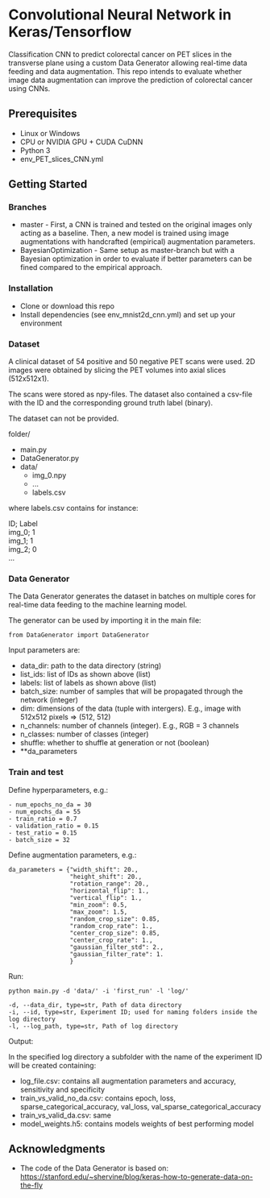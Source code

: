 # Convolutional Neural Network in Keras/Tensorflow
Classification CNN to predict colorectal cancer on PET slices in the transverse plane using a custom Data Generator allowing real-time data feeding and data augmentation. This repo intends to evaluate whether image data augmentation can improve the prediction of colorectal cancer using CNNs.

## Prerequisites
- Linux or Windows 
- CPU or NVIDIA GPU + CUDA CuDNN
- Python 3
- env_PET_slices_CNN.yml

## Getting Started
### Branches
- master - First, a CNN is trained and tested on the original images only acting as a baseline. Then, a new model is trained using image augmentations with handcrafted (empirical) augmentation parameters. 
- BayesianOptimization - Same setup as master-branch but with a Bayesian optimization in order to evaluate if better parameters can be fined compared to the empirical approach.


### Installation
- Clone or download this repo
- Install dependencies (see env_mnist2d_cnn.yml) and set up your environment

### Dataset
A clinical dataset of 54 positive and 50 negative PET scans were used. 2D images were obtained by slicing the PET volumes into axial slices (512x512x1). 

The scans were stored as npy-files. The dataset also contained a csv-file with the ID and the corresponding ground truth label (binary).

The dataset can not be provided.

folder/
- main.py
- DataGenerator.py
- data/
	- img_0.npy
	- ...
	- labels.csv

where labels.csv contains for instance:

ID; Label \
img_0; 1 \
img_1; 1 \
img_2; 0 \
...

### Data Generator
The Data Generator generates the dataset in batches on multiple cores for real-time data feeding to the machine learning model. 

The generator can be used by importing it in the main file:

```
from DataGenerator import DataGenerator
```

Input parameters are:

- data_dir: path to the data directory (string)
- list_ids: list of IDs as shown above (list)
- labels: list of labels as shown above (list)
- batch_size: number of samples that will be propagated through the network (integer)
- dim: dimensions of the data (tuple with intergers). E.g., image with 512x512 pixels => (512, 512)
- n_channels: number of channels (integer). E.g., RGB = 3 channels
- n_classes: number of classes (integer)
- shuffle: whether to shuffle at generation or not (boolean) 
- **da_parameters

### Train and test
Define hyperparameters, e.g.:

```
- num_epochs_no_da = 30
- num_epochs_da = 55
- train_ratio = 0.7
- validation_ratio = 0.15
- test_ratio = 0.15
- batch_size = 32
```

Define augmentation parameters, e.g.:

```
da_parameters = {"width_shift": 20.,
                 "height_shift": 20.,
                 "rotation_range": 20.,
                 "horizontal_flip": 1.,
                 "vertical_flip": 1.,
                 "min_zoom": 0.5,
                 "max_zoom": 1.5,
                 "random_crop_size": 0.85,
                 "random_crop_rate": 1.,
                 "center_crop_size": 0.85,
                 "center_crop_rate": 1.,
                 "gaussian_filter_std": 2.,
                 "gaussian_filter_rate": 1.
                 }
```

Run:
```
python main.py -d 'data/' -i 'first_run' -l 'log/' 

-d, --data_dir, type=str, Path of data directory
-i, --id, type=str, Experiment ID; used for naming folders inside the log directory
-l, --log_path, type=str, Path of log directory 
```

Output:

In the specified log directory a subfolder with the name of the experiment ID will be created containing:
- log_file.csv: contains all augmentation parameters and accuracy, sensitivity and specificity
- train_vs_valid_no_da.csv: contains epoch, loss, sparse_categorical_accuracy, val_loss, val_sparse_categorical_accuracy
- train_vs_valid_da.csv: same 
- model_weights.h5: contains models weights of best performing model

## Acknowledgments
- The code of the Data Generator is based on: https://stanford.edu/~shervine/blog/keras-how-to-generate-data-on-the-fly
